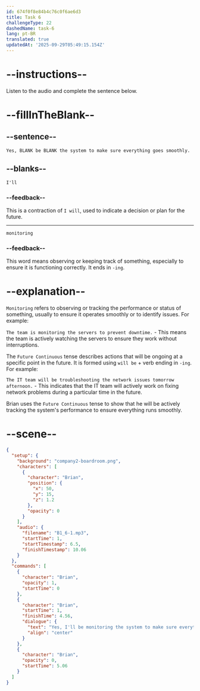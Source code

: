 ```yaml
---
id: 674f0f8e84b4c76c0f6ae6d3
title: Task 6
challengeType: 22
dashedName: task-6
lang: pt-BR
translated: true
updatedAt: '2025-09-29T05:49:15.154Z'
---
```


<!-- (Audio) Brian: Yes, I'll be monitoring the system to make sure everything goes smoothly. -->

# --instructions--

Listen to the audio and complete the sentence below.

# --fillInTheBlank--

## --sentence--

`Yes, BLANK be BLANK the system to make sure everything goes smoothly.`

## --blanks--

`I'll`

### --feedback--

This is a contraction of `I will`, used to indicate a decision or plan for the future.

---

`monitoring`

### --feedback--

This word means observing or keeping track of something, especially to ensure it is functioning correctly. It ends in `-ing`.

# --explanation--

`Monitoring` refers to observing or tracking the performance or status of something, usually to ensure it operates smoothly or to identify issues. For example:  

`The team is monitoring the servers to prevent downtime.` - This means the team is actively watching the servers to ensure they work without interruptions. 

The `Future Continuous` tense describes actions that will be ongoing at a specific point in the future. It is formed using `will be` + verb ending in `-ing`. For example:

`The IT team will be troubleshooting the network issues tomorrow afternoon.` - This indicates that the IT team will actively work on fixing network problems during a particular time in the future.  

Brian uses the `Future Continuous` tense to show that he will be actively tracking the system's performance to ensure everything runs smoothly.

# --scene--

```json
{
  "setup": {
    "background": "company2-boardroom.png",
    "characters": [
      {
        "character": "Brian",
        "position": {
          "x": 50,
          "y": 15,
          "z": 1.2
        },
        "opacity": 0
      }
    ],
    "audio": {
      "filename": "B1_6-1.mp3",
      "startTime": 1,
      "startTimestamp": 6.5,
      "finishTimestamp": 10.06
    }
  },
  "commands": [
    {
      "character": "Brian",
      "opacity": 1,
      "startTime": 0
    },
    {
      "character": "Brian",
      "startTime": 1,
      "finishTime": 4.56,
      "dialogue": {
        "text": "Yes, I'll be monitoring the system to make sure everything goes smoothly.",
        "align": "center"
      }
    },
    {
      "character": "Brian",
      "opacity": 0,
      "startTime": 5.06
    }
  ]
}
```
